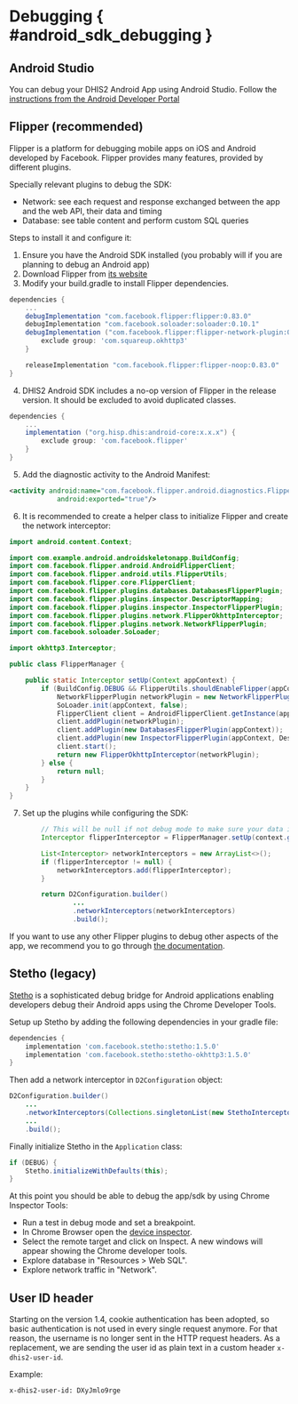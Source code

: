 # Debugging { #android_sdk_debugging }

## Android Studio
You can debug your DHIS2 Android App using Android Studio. Follow the [instructions from the Android Developer Portal](https://developer.android.com/studio/debug) 

## Flipper (recommended)
Flipper is a platform for debugging mobile apps on iOS and Android developed by Facebook. Flipper provides many features, 
provided by different plugins.

Specially relevant plugins to debug the SDK: 
- Network: see each request and response exchanged between the app and the web API, their data and timing
- Database: see table content and perform custom SQL queries

Steps to install it and configure it:
1. Ensure you have the Android SDK installed (you probably will if you are planning to debug an Android app)
2. Download Flipper from [its website](https://fbflipper.com/)
3. Modify your build.gradle to install Flipper dependencies.

```gradle
dependencies {
    ...
    debugImplementation "com.facebook.flipper:flipper:0.83.0"
    debugImplementation "com.facebook.soloader:soloader:0.10.1"
    debugImplementation ("com.facebook.flipper:flipper-network-plugin:0.83.0") {
        exclude group: 'com.squareup.okhttp3'
    }

    releaseImplementation "com.facebook.flipper:flipper-noop:0.83.0"
}
```

4. DHIS2 Android SDK includes a no-op version of Flipper in the release version. It should be excluded to avoid duplicated classes.

```gradle
dependencies {
    ...
    implementation ("org.hisp.dhis:android-core:x.x.x") {
        exclude group: 'com.facebook.flipper'
    }
}
```

5. Add the diagnostic activity to the Android Manifest:

```xml
<activity android:name="com.facebook.flipper.android.diagnostics.FlipperDiagnosticActivity"
            android:exported="true"/>
```

6. It is recommended to create a helper class to initialize Flipper and create the network interceptor:

```java
import android.content.Context;

import com.example.android.androidskeletonapp.BuildConfig;
import com.facebook.flipper.android.AndroidFlipperClient;
import com.facebook.flipper.android.utils.FlipperUtils;
import com.facebook.flipper.core.FlipperClient;
import com.facebook.flipper.plugins.databases.DatabasesFlipperPlugin;
import com.facebook.flipper.plugins.inspector.DescriptorMapping;
import com.facebook.flipper.plugins.inspector.InspectorFlipperPlugin;
import com.facebook.flipper.plugins.network.FlipperOkhttpInterceptor;
import com.facebook.flipper.plugins.network.NetworkFlipperPlugin;
import com.facebook.soloader.SoLoader;

import okhttp3.Interceptor;

public class FlipperManager {

    public static Interceptor setUp(Context appContext) {
        if (BuildConfig.DEBUG && FlipperUtils.shouldEnableFlipper(appContext)) {
            NetworkFlipperPlugin networkPlugin = new NetworkFlipperPlugin();
            SoLoader.init(appContext, false);
            FlipperClient client = AndroidFlipperClient.getInstance(appContext);
            client.addPlugin(networkPlugin);
            client.addPlugin(new DatabasesFlipperPlugin(appContext));
            client.addPlugin(new InspectorFlipperPlugin(appContext, DescriptorMapping.withDefaults()));
            client.start();
            return new FlipperOkhttpInterceptor(networkPlugin);
        } else {
            return null;
        }
    }
}
```

7. Set up the plugins while configuring the SDK: 

```java
        // This will be null if not debug mode to make sure your data is safe 
        Interceptor flipperInterceptor = FlipperManager.setUp(context.getApplicationContext());

        List<Interceptor> networkInterceptors = new ArrayList<>();
        if (flipperInterceptor != null) {
            networkInterceptors.add(flipperInterceptor);
        }

        return D2Configuration.builder()
                ...
                .networkInterceptors(networkInterceptors)
                .build();
```

If you want to use any other Flipper plugins to debug other aspects of the app, we recommend you to go through [the documentation](https://fbflipper.com/docs/getting-started/android-native). 

## Stetho (legacy)
[Stetho](http://facebook.github.io/stetho/) is a sophisticated debug bridge for Android applications enabling developers 
debug their Android apps using the Chrome Developer Tools.

Setup up Stetho by adding the following dependencies in your gradle file:

```gradle
dependencies {
    implementation 'com.facebook.stetho:stetho:1.5.0'
    implementation 'com.facebook.stetho:stetho-okhttp3:1.5.0'
}
```

Then add a network interceptor in `D2Configuration` object:

```java
D2Configuration.builder()
    ...
    .networkInterceptors(Collections.singletonList(new StethoInterceptor()))
    ...
    .build();
```

Finally initialize Stetho in the `Application` class:

```java
if (DEBUG) {
    Stetho.initializeWithDefaults(this);
}
```

At this point you should be able to debug the app/sdk by using Chrome Inspector Tools:

- Run a test in debug mode and set a breakpoint.
- In Chrome Browser open the [device inspector](chrome://inspect/devices#devices).
- Select the remote target and click on Inspect. A new windows will appear showing the Chrome developer tools.
- Explore database in "Resources > Web SQL".
- Explore network traffic in "Network".

## User ID header
Starting on the version 1.4, cookie authentication has been adopted, so basic authentication is not used in every single
request anymore. For that reason, the username is no longer sent in the HTTP request headers. As a replacement, 
we are sending the user id as plain text in a custom header `x-dhis2-user-id`.

Example: 

```
x-dhis2-user-id: DXyJmlo9rge
```